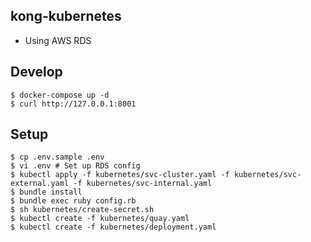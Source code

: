 kong-kubernetes
---

* Using AWS RDS


## Develop

```
$ docker-compose up -d
$ curl http://127.0.0.1:8001
```

## Setup

```
$ cp .env.sample .env
$ vi .env # Set up RDS config
$ kubectl apply -f kubernetes/svc-cluster.yaml -f kubernetes/svc-external.yaml -f kubernetes/svc-internal.yaml
$ bundle install
$ bundle exec ruby config.rb
$ sh kubernetes/create-secret.sh
$ kubectl create -f kubernetes/quay.yaml
$ kubectl create -f kubernetes/deployment.yaml
```
